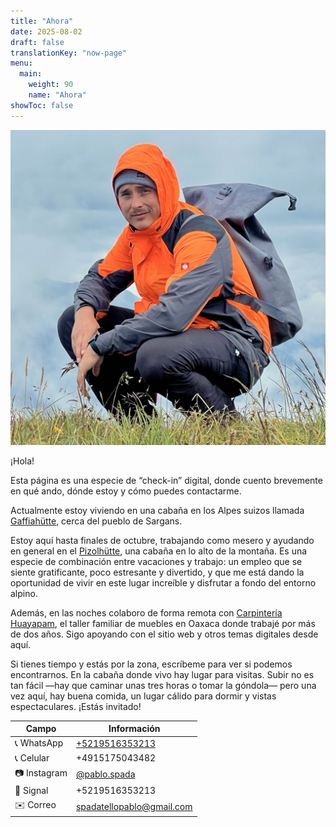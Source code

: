 ```yaml
---
title: "Ahora"
date: 2025-08-02
draft: false
translationKey: "now-page"
menu:
  main:
    weight: 90
    name: "Ahora"
showToc: false
---
```


![Foto de perfil](/uploads/profile.jpg)

¡Hola!

Esta página es una especie de “check-in” digital, donde cuento brevemente en qué ando, dónde estoy y cómo puedes contactarme.

Actualmente estoy viviendo en una cabaña en los Alpes suizos llamada [Gaffiahütte](https://maps.app.goo.gl/3rp6uyCyBACvAzSC9), cerca del pueblo de Sargans.

Estoy aquí hasta finales de octubre, trabajando como mesero y ayudando en general en el [Pizolhütte](https://maps.app.goo.gl/L4Kf84GFvuPcFHy69), una cabaña en lo alto de la montaña. Es una especie de combinación entre vacaciones y trabajo: un empleo que se siente gratificante, poco estresante y divertido, y que me está dando la oportunidad de vivir en este lugar increíble y disfrutar a fondo del entorno alpino.

Además, en las noches colaboro de forma remota con [Carpintería Huayapam](https://carpinteriahuayapam.com), el taller familiar de muebles en Oaxaca donde trabajé por más de dos años. Sigo apoyando con el sitio web y otros temas digitales desde aquí.

Si tienes tiempo y estás por la zona, escríbeme para ver si podemos encontrarnos. En la cabaña donde vivo hay lugar para visitas. Subir no es tan fácil —hay que caminar unas tres horas o tomar la góndola— pero una vez aquí, hay buena comida, un lugar cálido para dormir y vistas espectaculares. ¡Estás invitado!


| Campo       | Información                                                |
|-------------|------------------------------------------------------------|
| 📞 WhatsApp | [+5219516353213](https://wa.me/5219516353213)              |
| 📞 Celular  | +4915175043482                                              |
| 📷 Instagram| [@pablo.spada](https://instagram.com/pablo.spada)           |
| 📡 Signal   | +5219516353213                                              |
| ✉️ Correo   | [spadatellopablo@gmail.com](mailto:spadatellopablo@gmail.com) |
